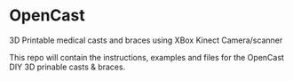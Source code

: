 # OpenCast
3D Printable medical casts and braces using XBox Kinect Camera/scanner

This repo will contain the instructions, examples and files for the OpenCast DIY 3D prinable casts & braces.
